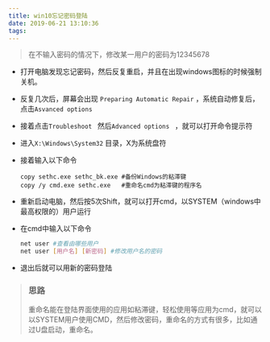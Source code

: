 ```yaml
---
title: win10忘记密码登陆
date: 2019-06-21 13:10:36
tags:
---
```


> 在不输入密码的情况下，修改某一用户的密码为12345678

* 打开电脑发现忘记密码，然后反复重启，并且在出现windows图标的时候强制关机。

* 反复几次后，屏幕会出现 `Preparing Automatic Repair` ，系统自动修复后，点击`Asvanced options`

* 接着点击`Troubleshoot ` 然后`Advanced options ` ，就可以打开命令提示符

* 进入`X:\Windows\System32` 目录，X为系统盘符

* 接着输入以下命令

  ```shell
  copy sethc.exe sethc_bk.exe #备份Windows的粘滞键
  copy /y cmd.exe sethc.exe   #重命名cmd为粘滞键的程序名
  ```

* 重新启动电脑，然后按5次Shift，就可以打开cmd，以SYSTEM（windows中最高权限的）用户运行

* 在cmd中输入以下命令

  ```sh
  net user #查看由哪些用户
  net user [用户名] [新密码] #修改用户名的密码
  ```

* 退出后就可以用新的密码登陆

> ### 思路
>
> 重命名能在登陆界面使用的应用如粘滞键，轻松使用等应用为cmd，就可以以SYSTEM用户使用CMD，然后修改密码，重命名的方式有很多，比如通过U盘启动，重命名。